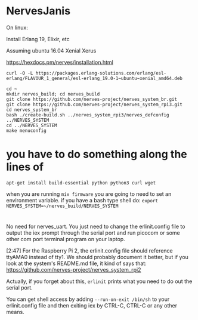 # NervesJanis

On linux:

Install Erlang 19, Elixir, etc

Assuming ubuntu 16.04 Xenial Xerus

https://hexdocs.pm/nerves/installation.html

```
curl -O -L https://packages.erlang-solutions.com/erlang/esl-erlang/FLAVOUR_1_general/esl-erlang_19.0-1~ubuntu~xenial_amd64.deb
```



```
cd ~
mkdir nerves_build; cd nerves_build
git clone https://github.com/nerves-project/nerves_system_br.git
git clone https://github.com/nerves-project/nerves_system_rpi3.git
cd nerves_system_br
bash ./create-build.sh ../nerves_system_rpi3/nerves_defconfig ../NERVES_SYSTEM
cd ../NERVES_SYSTEM
make menuconfig
```

# you have to do something along the lines of

```
apt-get install build-essential python python3 curl wget
```

when you are running `mix firmware` you are going to need to set an environment variable. if you have a bash type shell do: `export NERVES_SYSTEM=~/nerves_build/NERVES_SYSTEM`


#

No need for nerves_uart. You just need to change the erlinit.config file to output the iex prompt through the serial port and run picocom or some other com port terminal program on your laptop.

[2:47]
For the Raspberry Pi 2, the erlinit.config file should reference ttyAMA0 instead of tty1. We should probably document it better, but if you look at the system's README.md file, it kind of says that: https://github.com/nerves-project/nerves_system_rpi2

Actually, if you forget about this, `erlinit` prints what you need to do out the serial port.


You can get shell access by adding `--run-on-exit /bin/sh` to your erlinit.config file and then exiting iex by CTRL-C, CTRL-C or any other means.